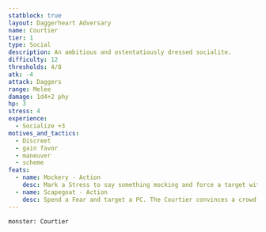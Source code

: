 ```yaml
---
statblock: true
layout: Daggerheart Adversary
name: Courtier
tier: 1
type: Social
description: An ambitious and ostentatiously dressed socialite.
difficulty: 12
thresholds: 4/8
atk: -4
attack: Daggers
range: Melee
damage: 1d4+2 phy
hp: 3
stress: 4
experience:
  - Socialize +3
motives_and_tactics:
  - Discreet
  - gain favor
  - maneuver
  - scheme
feats:
  - name: Mockery - Action
    desc: Mark a Stress to say something mocking and force a target within Close range to make a Presence Reaction Roll (14) to see if they can save face. On a failure, the target must mark 2 Stress and is Vulnerable until the scene ends.
  - name: Scapegoat - Action
    desc: Spend a Fear and target a PC. The Courtier convinces a crowd or prominent individual that the target is the cause of their current conflict or misfortune.
---
```


```statblock
monster: Courtier
```